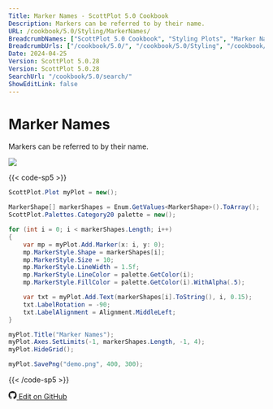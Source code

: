 ```yaml
---
Title: Marker Names - ScottPlot 5.0 Cookbook
Description: Markers can be referred to by their name.
URL: /cookbook/5.0/Styling/MarkerNames/
BreadcrumbNames: ["ScottPlot 5.0 Cookbook", "Styling Plots", "Marker Names"]
BreadcrumbUrls: ["/cookbook/5.0/", "/cookbook/5.0/Styling", "/cookbook/5.0/Styling/MarkerNames"]
Date: 2024-04-25
Version: ScottPlot 5.0.28
Version: ScottPlot 5.0.28
SearchUrl: "/cookbook/5.0/search/"
ShowEditLink: false
---
```


# Marker Names


Markers can be referred to by their name.

[![](/cookbook/5.0/images/MarkerNames.png?240425082609)](/cookbook/5.0/images/MarkerNames.png?240425082609)

{{< code-sp5 >}}

```cs
ScottPlot.Plot myPlot = new();

MarkerShape[] markerShapes = Enum.GetValues<MarkerShape>().ToArray();
ScottPlot.Palettes.Category20 palette = new();

for (int i = 0; i < markerShapes.Length; i++)
{
    var mp = myPlot.Add.Marker(x: i, y: 0);
    mp.MarkerStyle.Shape = markerShapes[i];
    mp.MarkerStyle.Size = 10;
    mp.MarkerStyle.LineWidth = 1.5f;
    mp.MarkerStyle.LineColor = palette.GetColor(i);
    mp.MarkerStyle.FillColor = palette.GetColor(i).WithAlpha(.5);

    var txt = myPlot.Add.Text(markerShapes[i].ToString(), i, 0.15);
    txt.LabelRotation = -90;
    txt.LabelAlignment = Alignment.MiddleLeft;
}

myPlot.Title("Marker Names");
myPlot.Axes.SetLimits(-1, markerShapes.Length, -1, 4);
myPlot.HideGrid();

myPlot.SavePng("demo.png", 400, 300);

```

{{< /code-sp5 >}}

<a href='https://github.com/ScottPlot/ScottPlot/blob/main/src/ScottPlot5/ScottPlot5%20Cookbook/Recipes/Introduction/Styling.cs'><svg xmlns="http://www.w3.org/2000/svg" width="16" height="16" fill="currentColor" class="mb-1 bi bi-github" viewBox="0 0 16 16">
  <path d="M8 0C3.58 0 0 3.58 0 8c0 3.54 2.29 6.53 5.47 7.59.4.07.55-.17.55-.38 0-.19-.01-.82-.01-1.49-2.01.37-2.53-.49-2.69-.94-.09-.23-.48-.94-.82-1.13-.28-.15-.68-.52-.01-.53.63-.01 1.08.58 1.23.82.72 1.21 1.87.87 2.33.66.07-.52.28-.87.51-1.07-1.78-.2-3.64-.89-3.64-3.95 0-.87.31-1.59.82-2.15-.08-.2-.36-1.02.08-2.12 0 0 .67-.21 2.2.82.64-.18 1.32-.27 2-.27s1.36.09 2 .27c1.53-1.04 2.2-.82 2.2-.82.44 1.1.16 1.92.08 2.12.51.56.82 1.27.82 2.15 0 3.07-1.87 3.75-3.65 3.95.29.25.54.73.54 1.48 0 1.07-.01 1.93-.01 2.2 0 .21.15.46.55.38A8.01 8.01 0 0 0 16 8c0-4.42-3.58-8-8-8"/>
</svg> Edit on GitHub</a>

